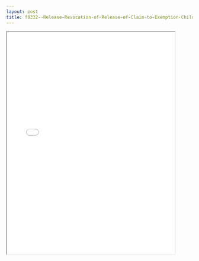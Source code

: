 ```yaml
---
layout: post
title: f8332--Release-Revocation-of-Release-of-Claim-to-Exemption-Child-by-Custodial-Parent
---
```


<div class="pdf-container">
<iframe src="/ea//_pdf-2-md/f8332--Release-Revocation-of-Release-of-Claim-to-Exemption-Child-by-Custodial-Parent.pdf" height="600" width="90%" allowFullScreen="true"></iframe>
</div>

